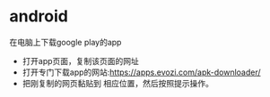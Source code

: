 # android

在电脑上下载google play的app
* 打开app页面，复制该页面的网址
* 打开专门下载app的网站:https://apps.evozi.com/apk-downloader/
* 把刚复制的网页黏贴到 相应位置，然后按照提示操作。
